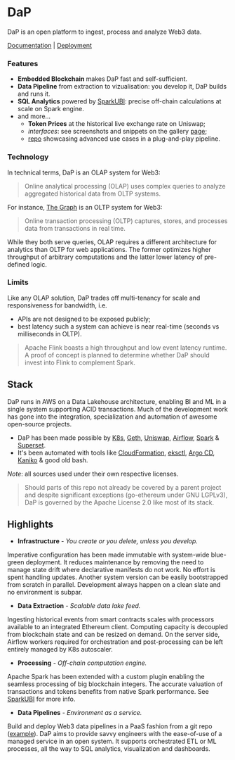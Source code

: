 # DaP
DaP is an open platform to ingest, process and analyze Web3 data.

[Documentation](/doc) | [Deployment](/bootstrap)

### Features
- __Embedded Blockchain__ makes DaP fast and self-sufficient.
- __Data Pipeline__ from extraction to vizualisation: you develop it, DaP builds and runs it.
- __SQL Analytics__ powered by [SparkUBI](./spark/sparkubi): precise off-chain calculations at scale on Spark engine.
- and more...
    - __Token Prices__ at the historical live exchange rate on Uniswap;
    - *interfaces*: see screenshots and snippets on the gallery [page](https://trustless.land/gallery.html);
    - [repo](https://github.com/dapfyi/uniswap-dapp) showcasing advanced use cases in a plug-and-play pipeline.

### Technology
In technical terms, DaP is an OLAP system for Web3: 
> Online analytical processing (OLAP) uses complex queries to analyze aggregated historical data from OLTP systems.

For instance, [The Graph](https://thegraph.com/en/) is an OLTP system for Web3:
> Online transaction processing (OLTP) captures, stores, and processes data from transactions in real time.

While they both serve queries, OLAP requires a different architecture for analytics than OLTP for web applications. The former optimizes higher throughput of arbitrary computations and the latter lower latency of pre-defined logic.

### Limits
Like any OLAP solution, DaP trades off multi-tenancy for scale and responsiveness for bandwidth, i.e.
- APIs are not designed to be exposed publicly;
- best latency such a system can achieve is near real-time (seconds vs milliseconds in OLTP).

> Apache Flink boasts a high throughput and low event latency runtime. A proof of concept is planned to determine whether DaP should invest into Flink to complement Spark.

## Stack
DaP runs in AWS on a Data Lakehouse architecture, enabling BI and ML in a single system supporting ACID transactions. Much of the development work has gone into the integration, specialization and automation of awesome open-source projects.

- DaP has been made possible by [K8s](https://github.com/kubernetes/kubernetes), [Geth](https://github.com/ethereum/go-ethereum), [Uniswap](https://uniswap.org/), [Airflow](https://github.com/apache/airflow), [Spark](https://github.com/apache/spark) & [Superset](https://github.com/apache/superset).
- It's been automated with tools like [CloudFormation](https://aws.amazon.com/cloudformation/), [eksctl](https://github.com/weaveworks/eksctl), [Argo CD](https://github.com/argoproj/argo-cd), [Kaniko](https://github.com/GoogleContainerTools/kaniko) & good old bash.

*Note*: all sources used under their own respective licenses.
> Should parts of this repo not already be covered by a parent project and despite significant exceptions (go-ethereum under GNU LGPLv3), DaP is governed by the Apache License 2.0 like most of its stack.
## Highlights
- **Infrastructure** - _You create or you delete, unless you develop._

Imperative configuration has been made immutable with system-wide blue-green deployment. It reduces maintenance by removing the need to manage state drift where declarative manifests do not work. No effort is spent handling updates. Another system version can be easily bootstrapped from scratch in parallel. Development always happen on a clean slate and no environment is subpar.
- **Data Extraction** - _Scalable data lake feed._

Ingesting historical events from smart contracts scales with processors available to an integrated Ethereum client. Computing capacity is decoupled from blockchain state and can be resized on demand. On the server side, Airflow workers required for orchestration and post-processing can be left entirely managed by K8s autoscaler.
- **Processing** - _Off-chain computation engine._

Apache Spark has been extended with a custom plugin enabling the seamless processing of big blockchain integers. The accurate valuation of transactions and tokens benefits from native Spark performance. See [SparkUBI](/spark/sparkubi/README.md) for more info.
- **Data Pipelines** - _Environment as a service._

Build and deploy Web3 data pipelines in a PaaS fashion from a git repo ([example](https://github.com/dapfyi/uniswap-dapp)). DaP aims to provide savvy engineers with the ease-of-use of a managed service in an open system. It supports orchestrated ETL or ML processes, all the way to SQL analytics, visualization and dashboards.

